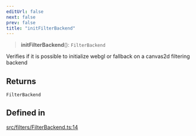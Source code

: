 ```yaml
---
editUrl: false
next: false
prev: false
title: "initFilterBackend"
---
```


> **initFilterBackend**(): `FilterBackend`

Verifies if it is possible to initialize webgl or fallback on a canvas2d filtering backend

## Returns

`FilterBackend`

## Defined in

[src/filters/FilterBackend.ts:14](https://github.com/fabricjs/fabric.js/blob/v6.0.0-rc4/src/filters/FilterBackend.ts#L14)
